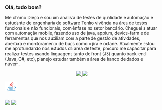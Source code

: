 ### Olá, tudo bom?

Me chamo Diego e sou um analista de testes de qualidade e automação e estudante de engenharia de software
 Tenho vivência na área de testes funcionais e não funcionais, com ênfase no setor bancário. Cheguei a atuar com automação mobile, fazendo uso de java, appium, device-farm e de ferramentas que nos auxiliam com a parte de gestão de atividades, abertura e monitoramento de bugs como o jira e octane.
 Atualmente estou me aprofundando nos estudos da área de teste, procuro me capacitar para realizar testes usando linguagens tanto de front (JS) quanto
back-end (Java, C#, etc), planejo estudar também a área de banco de dados e nuvem.

<div align="center">
  <a href="https://github.com/diegozitto">
  <img height="180em" src="https://github-readme-stats.vercel.app/api?username=diegozitto&theme=transparent&show_icons=true"/>
 
  <img height="180em" src="https://github-readme-stats.vercel.app/api/top-langs/?username=diegozitto&layout=compact&langs_count=7&theme=transparent"/>
</div>

<div style="display: inline_block"><br>
  <img align="center" alt="Diego-Java" height="30" width="40" src="https://raw.githubusercontent.com/devicons/devicon/master/icons/java/java-original.svg"> 
</div>

##
 
<div>  
  <a href = "mailto:diegomirandazito@gmail.com"><img src="https://img.shields.io/badge/-Gmail-%23333?style=for-the-badge&logo=gmail&logoColor=white" target="_blank"></a>
  <a href="https://www.linkedin.com/in/diego-zito" target="_blank"><img src="https://img.shields.io/badge/-LinkedIn-%230077B5?style=for-the-badge&logo=linkedin&logoColor=white" target="_blank"></a> 
 
</div>
